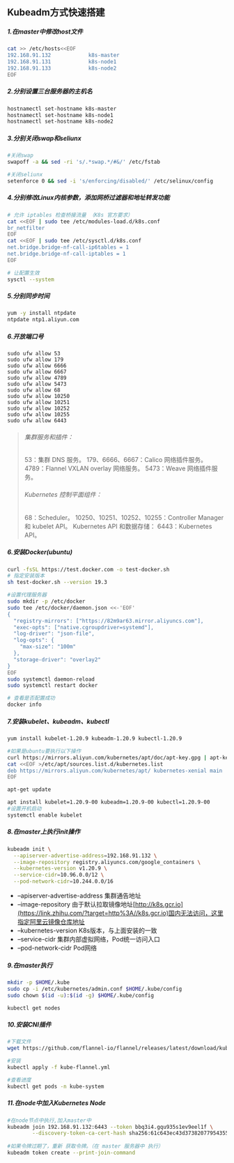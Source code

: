 ## Kubeadm方式快速搭建

##### 1.在master中修改host文件

```sh
cat >> /etc/hosts<<EOF
192.168.91.132            k8s-master
192.168.91.131            k8s-node1
192.168.91.133            k8s-node2
EOF
```

##### 2.分别设置三台服务器的主机名

```sh
hostnamectl set-hostname k8s-master
hostnamectl set-hostname k8s-node1
hostnamectl set-hostname k8s-node2
```

##### 3.分别关闭swap和seliunx

```sh
#关闭swap
swapoff -a && sed -ri 's/.*swap.*/#&/' /etc/fstab

#关闭seliunx
setenforce 0 && sed -i 's/enforcing/disabled/' /etc/selinux/config
```

##### 4.分别修改Linux内核参数，添加网桥过滤器和地址转发功能

```sh
# 允许 iptables 检查桥接流量 （K8s 官方要求）
cat <<EOF | sudo tee /etc/modules-load.d/k8s.conf
br_netfilter
EOF
cat <<EOF | sudo tee /etc/sysctl.d/k8s.conf
net.bridge.bridge-nf-call-ip6tables = 1
net.bridge.bridge-nf-call-iptables = 1
EOF

# 让配置生效
sysctl --system
```

##### 5.分别同步时间

```sh
yum -y install ntpdate
ntpdate ntp1.aliyun.com
```

##### 6.开放端口号

```
sudo ufw allow 53 
sudo ufw allow 179 
sudo ufw allow 6666 
sudo ufw allow 6667
sudo ufw allow 4789
sudo ufw allow 5473
sudo ufw allow 68
sudo ufw allow 10250
sudo ufw allow 10251
sudo ufw allow 10252
sudo ufw allow 10255
sudo ufw allow 6443
```



>###### 集群服务和插件：
>53：集群 DNS 服务。
>179、6666、6667：Calico 网络插件服务。
>4789：Flannel VXLAN overlay 网络服务。
>5473：Weave 网络插件服务。
>
>###### Kubernetes 控制平面组件：
>68：Scheduler。
>10250、10251、10252、10255：Controller Manager 和 kubelet API。
>Kubernetes API 和数据存储：
>6443：Kubernetes API。

##### 6.安装Docker(ubuntu)

```sh
curl -fsSL https://test.docker.com -o test-docker.sh
# 指定安装版本
sh test-docker.sh --version 19.3

#设置代理服务器
sudo mkdir -p /etc/docker
sudo tee /etc/docker/daemon.json <<-'EOF'
{
  "registry-mirrors": ["https://82m9ar63.mirror.aliyuncs.com"],
  "exec-opts": ["native.cgroupdriver=systemd"],
  "log-driver": "json-file",
  "log-opts": {
    "max-size": "100m"
  },
  "storage-driver": "overlay2"
}
EOF
sudo systemctl daemon-reload
sudo systemctl restart docker

# 查看是否配置成功
docker info
```

##### 7.安装kubelet、kubeadm、kubectl

```sh
yum install kubelet-1.20.9 kubeadm-1.20.9 kubectl-1.20.9

#如果是ubuntu要执行以下操作
curl https://mirrors.aliyun.com/kubernetes/apt/doc/apt-key.gpg | apt-key add - 
cat <<EOF >/etc/apt/sources.list.d/kubernetes.list
deb https://mirrors.aliyun.com/kubernetes/apt/ kubernetes-xenial main
EOF

apt-get update

apt install kubelet=1.20.9-00 kubeadm=1.20.9-00 kubectl=1.20.9-00
#设置开机启动
systemctl enable kubelet
```

##### 8.在master上执行init操作

```sh
kubeadm init \
  --apiserver-advertise-address=192.168.91.132 \
  --image-repository registry.aliyuncs.com/google_containers \
  --kubernetes-version v1.20.9 \
  --service-cidr=10.96.0.0/12 \
  --pod-network-cidr=10.244.0.0/16 
```

- –apiserver-advertise-address 集群通告地址
- –image-repository 由于默认拉取镜像地址[http://k8s.gcr.io](https://link.zhihu.com/?target=http%3A//k8s.gcr.io)国内无法访问，这里指定阿里云镜像仓库地址
- –kubernetes-version K8s版本，与上面安装的一致
- –service-cidr 集群内部虚拟网络，Pod统一访问入口
- –pod-network-cidr Pod网络

##### 9.在master执行

```sh
mkdir -p $HOME/.kube
sudo cp -i /etc/kubernetes/admin.conf $HOME/.kube/config
sudo chown $(id -u):$(id -g) $HOME/.kube/config

kubectl get nodes
```

##### 10.安装CNI插件

```sh
#下载文件
wget https://github.com/flannel-io/flannel/releases/latest/download/kube-flannel.yml

#安装
kubectl apply -f kube-flannel.yml 

#查看进度
kubectl get pods -n kube-system
```

##### 11.在node中加入Kubernetes Node

```sh
#在node节点中执行,加入master中
kubeadm join 192.168.91.132:6443 --token bbq3i4.gqu935s1ev9eel1f \
        --discovery-token-ca-cert-hash sha256:61c643ec43d37382077954355bdb4aeb0aaf03648c8100e9649942b87679fc51
        
#如果令牌过期了，重新 获取令牌。（在 master 服务器中 执行）
kubeadm token create --print-join-command
```

